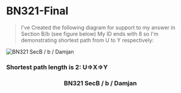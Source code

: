 # BN321-Final

> I've Created the following diagram for support to my answer in Section B/b (see figure below)
> My ID ends with 8 so I'm demonstrating shortest path from U to Y respectively:

![BN321 SecB / b / Damjan](https://sqlvaxnpekzyv3lxcw.blob.core.windows.net/helper/chrome-capture-2022-1-16%20(1).gif?sp=r&st=2022-02-16T04:57:28Z&se=2099-02-16T12:57:28Z&spr=https&sv=2020-08-04&sr=b&sig=71hLq9ZcEO0AzqTCVUCBxSyACTWLNdNgD9ypq%2B%2FdFZQ%3D)

<h3 align="left">Shortest path length is 2: U⇒X⇒Y</h3>

<h3 align="center">BN321 SecB / b / Damjan</h3>



